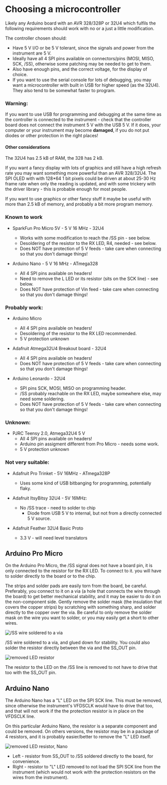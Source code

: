 

# Choosing a microcontroller

Likely any Arduino board with an AVR 328/328P or 32U4 which fulfils
the following requirements should work with no or a just a little modification.

The controller chosen should:
- Have 5 V I/O or be 5 V tolerant, since the signals and power from
  the instrument are 5 V.
- Ideally have all 4 SPI pins available on connectors/pins (MOSI,
  MISO, SCK, /SS), otherwise some patching may be needed to get to
  them.
- Also have enough pins, and the correct voltage, for the display of
  choice.
- If you want to use the serial console for lots of debugging, you may
  want a microcontroller with built in USB for higher speed (as the
  32U4). They also tend to be somewhat faster to program.

### Warning:

If you want to use USB for programming and debugging at the same time
as the controller is connected to the instrument - check that the
controller board does not connect the instrument 5 V with the USB 5 V.
If it does, your computer or your instrument may become **damaged**,
if you do not put diodes or other protection in the right places!

#### Other considerations

The 32U4 has 2.5 kB of RAM, the 328 has 2 kB.

If you want a fancy display with lots of graphics and still have a
high refresh rate you may want something more powerful than an AVR
328/32U4. The SPI OLED with with 128*64 1 bit pixels could be driven
at about 25-30 Hz frame rate when only the reading is updated, and
with some trickery with the driver library - this is probable enough
for most people.

If you want to use graphics or other fancy stuff it maybe be useful
with more than 2.5 kB of memory, and probably a bit more program
memory.


### Known to work
- SparkFun Pro Micro 5V - 5 V 16 MHz - 32U4
  - Works with some modification to reach the /SS pin - see below.
  - Desoldering of the resistor to the RX LED, R4, needed - see below.
  - Does NOT have protection of 5 V feeds - take care when connecting
    so that you don't damage things!

- Arduino Nano - 5 V 16 MHz - ATmega328
  - All 4 SPI pins available on headers!
  - Need to remove the L LED or its resistor (sits on the SCK line) -
    see below.
  - Does NOT have protection of Vin feed - take care when connecting
    so that you don't damage things!


### Probably work:
- Arduino Micro
  - All 4 SPI pins available on headers!
  - Desoldering of the resistor to the RX LED recommended.
  - 5 V protection unknown

- Adafruit Atmega32U4 Breakout board - 32U4
  - All 4 SPI pins available on headers!
  - Does NOT have protection of 5 V feeds - take care when connecting
    so that you don't damage things!

- Arduino Leonardo - 32U4
  - SPI pins SCK, MOSI, MISO on programming header.
  - /SS probably reachable on the RX LED, maybe somewhere else, may
    need some soldering.
  - Does NOT have protection of 5 V feeds - take care when connecting
    so that you don't damage things!

### Unknown:
- PJRC Teensy 2.0, Atmega32U4 5 V
  - All 4 SPI pins available on headers!
  - Arduino pin assigment different from Pro Micro - needs some work.
  - 5 V protection unknown

### Not very suitable:
- Adafruit Pro Trinket - 5V 16MHz - ATmega328P
  - Uses some kind of USB bitbanging for programming, potentially
    flaky.

- Adafruit ItsyBitsy 32U4 - 5V 16MHz:
  - No /SS trace - need to solder to chip
    - Diode from USB 5 V to internal, but not from a directly
      connected 5 V source.

- Adafruit Feather 32U4 Basic Proto
  - 3.3 V - will need level translators

## Arduino Pro Micro

On the Arduino Pro Micro, the /SS signal does not have a board pin, it
is only connected to the resistor for the RX LED. To connect to it. you
will have to solder directly to the board or to the chip.

The strips and solder pads are easily torn from the board, be
careful. Preferably, you connect to it on a via (a hole that connects
the wire through the board) to get better mechanical stability, and it
may be easier to do it on the non-component side. Gently remove the
solder mask (the insulation that covers the copper strips) by
scratching with something sharp, and solder directly to the copper
over the via. Be careful to only remove the solder mask on the wire
you want to solder, or you may easily get a short to other wires.

![/SS wire soldered to a via](https://people.kth.se/~ragge/hp_display/hp_display_pro_micro_b.jpg)

/SS wire soldered to a via, and glued down for stability. You could
also solder the resistor directly between the via and the SS_OUT pin.

![removed LED resistor](https://people.kth.se/~ragge/hp_display/hp_display_pro_micro_a.jpg)

The resistor to the LED on the /SS line is removed to not have to
drive that too with the SS_OUT pin.

## Arduino Nano

The Arduino Nano has a "L" LED on the SPI SCK line. This must be
removed, since otherwise the instrument's VFDSCLK would have to drive
that too, and that will not work if the the protection resistor is in
place on the VFDSCLK line.

On this particular Arduino Nano, the resistor is a separate component
and could be removed. On others versions, the resistor may be in a
package of 4 resistors, and it is probably easier/better to remove the
"L" LED itself.

![removed LED resistor, Nano](https://people.kth.se/~ragge/hp_display/hp_display_nano.jpg)

- Left - resistor from SS_OUT to /SS soldered directly to the board, for convenience.
- Right - resistor to "L" LED removed to not load the SPI SCK line from the instrument (which would not work with the protection resistors on the wires from the instrument).
